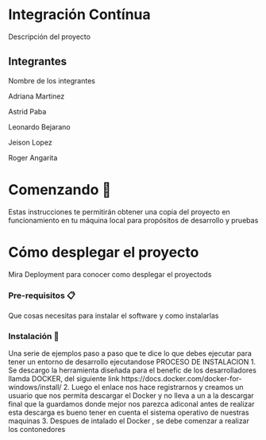 <h1>Integración Contínua </h1>
<p>Descripción del proyecto</p>

<h2>Integrantes</h2>
<p>Nombre de los integrantes </p>
<p>
Adriana Martinez</p>
<p>Astrid Paba  </p>
<p>Leonardo Bejarano </p>
<p>Jeison Lopez</p>
<p>Roger Angarita</p>  
<h1>Comenzando 🚀</h1>
<p >
Estas instrucciones te permitirán obtener una copia del proyecto en funcionamiento en tu máquina local para propósitos de desarrollo y pruebas</p>
<h1>Cómo desplegar el proyecto</h1>
Mira Deployment para conocer como desplegar el proyectods
<h3>
Pre-requisitos 📋</h3>
Que cosas necesitas para instalar el software y como instalarlas
<h3>
Instalación 🔧</h3>
Una serie de ejemplos paso a paso que te dice lo que debes ejecutar para tener un entorno de desarrollo ejecutandose
PROCESO DE INSTALACION </h3>
1. Se descargo  la herramienta diseñada para  el benefic de los  desarrolladores llamda DOCKER, del siguiente link https://docs.docker.com/docker-for-windows/install/
2. Luego el  enlace nos hace  registrarnos y creamos un usuario que nos permita  descargar el Docker y no  lleva a un  a la descargar final que la  guardamos donde mejor  nos parezca adiconal antes de realizar  esta descarga es bueno tener en cuenta el sistema operativo de nuestras maquinas
3. Despues de intalado el Docker , se debe comenzar  a realizar  los contonedores


  
